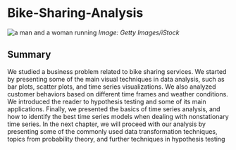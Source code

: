 # **Bike-Sharing-Analysis**

![a man and a woman running](https://mir-s3-cdn-cf.behance.net/project_modules/disp/c50d0614878803.5628a3fb8c04e.png)
*Image: Getty Images/iStock*

## Summary 

We studied a business problem related to bike sharing services. We
started by presenting some of the main visual techniques in data analysis, such as
bar plots, scatter plots, and time series visualizations. We also analyzed customer
behaviors based on different time frames and weather conditions. We introduced the
reader to hypothesis testing and some of its main applications. Finally, we presented
the basics of time series analysis, and how to identify the best time series models
when dealing with nonstationary time series.
In the next chapter, we will proceed with our analysis by presenting some of the
commonly used data transformation techniques, topics from probability theory, and
further techniques in hypothesis testing

